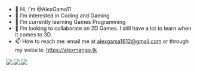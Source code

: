 - 👋 Hi, I’m @AlexGama11
- 👀 I’m interested in Coding and Gaming
- 🌱 I’m currently learning Games Programming
- 💞️ I’m looking to collaborate on 2D Games. I still have a lot to learn when it comes to 3D.
- 📫 How to reach me: email me at alexgama1612@gmail.com or through my website: https://alexmango.tk

<a href="https://github.com/anuraghazra/github-readme-stats">
  <img align="center" src="https://github-readme-stats.vercel.app/api?username=alexgama11&count_private=true&show_icons=true&theme=transparent" />
</a>
<a href="https://github.com/anuraghazra/github-readme-stats">
  <img align="center" src="https://github-readme-stats.vercel.app/api/top-langs/?username=alexgama11&layout=compact&theme=transparent&hide=c,objective-c" />
</a>
<a href="https://github.com/anuraghazra/github-readme-stats">
  <img align="center" src="https://github-readme-stats.vercel.app/api/pin/?username=alexgama11&repo=secret-santa-sorter&theme=transparent" />
</a>

<!---
AlexGama11/AlexGama11 is a ✨ special ✨ repository because its `README.md` (this file) appears on your GitHub profile.
You can click the Preview link to take a look at your changes.
--->
